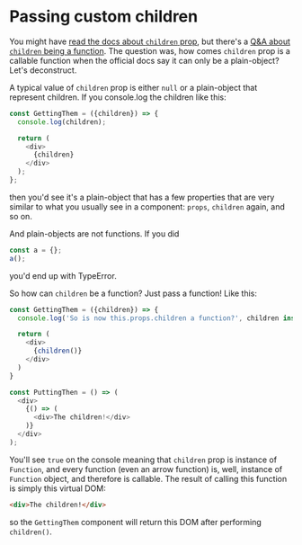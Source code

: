 # Passing custom children

You might have [read the docs about `children` prop](https://facebook.github.io/react/tips/children-props-type.html), but there's a [Q&A about `children` being a function](http://stackoverflow.com/questions/39420515/where-can-i-find-the-api-guide-for-this-usage-of-passing-props-to-children-in-re/39420820#39420820). The question was, how comes `children` prop is a callable function when the official docs say it can only be a plain-object? Let's deconstruct.

A typical value of `children` prop is either `null` or a plain-object that represent children. If you console.log the children like this:

```javascript
const GettingThem = ({children}) => {
  console.log(children);

  return (
    <div>
      {children}
    </div>
  );
};
```

then you'd see it's a plain-object that has a few properties that are very similar to what you usually see in a component: `props`, `children` again, and so on.

And plain-objects are not functions. If you did

```javascript
const a = {};
a();
```

you'd end up with TypeError.

So how can `children` be a function? Just pass a function! Like this:

```javascript
const GettingThem = ({children}) => {
  console.log('So is now this.props.children a function?', children instanceof Function);

  return (
    <div>
      {children()}
    </div>
  )
}

const PuttingThen = () => (
  <div>
    {() => (
      <div>The children!</div>
    )}
  </div>
);
```

You'll see `true` on the console meaning that `children` prop is instance of `Function`, and every function (even an arrow function) is, well, instance of `Function` object, and therefore is callable. The result of calling this function is simply this virtual DOM:

```html
<div>The children!</div>
```

so the `GettingThem` component will return this DOM after performing `children()`.
